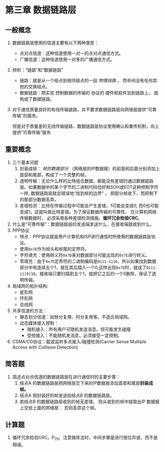 # 第三章 数据链路层

## 一般概念

1. 数据链路层使用的信道主要有以下两种类型：
    * 点对点信道：这种信道使用一对一的点对点通信方式。
    * 广播信道：这种信道使用一对多的广播通信方式。
1. 辨析：“链路”和“数据链路”
    * 链路：就是从一个结点到相邻结点的一段 *物理线路* ， 而中间没有任何其他的交换结点。
    * 数据链路：把实现 控制数据的传输的 协议的 硬件和软件加到链路上， 就构成了数据链路。
1. 对于通信质量良好的有线传输链路，并不要求数据链路层向网络层提供“可靠传输”的服务。

    但是对于质量差的无线传输链路，数据链路层协议使用确认和重传机制，向上提供“可靠传输”服务

## 重要概念

1. 三个基本问题
    1. 封装成帧： *帧的数据部分* （网络层的IP数据报）的前面和后面分别添加上首部和尾部，构成了一个完整的帧。
    1. 透明传输：无论什么样的比特组合数据，都能没有差错的通过数据链路层。如果数据中的某个字节的二进制代码恰好和SOH或EOT这种控制字符一样, 数据链路层就会错误地“找到帧的边界” ， 把部分帧收下，而把剩下的那部分数据丢弃。
    1. 差错检测：比特在传输过程中可能会产生差错，1可能会变成0, 而0也可能变成1。这就叫做比特差错。为了保证数据传输的可靠性， 在计算机网络传输数据时， 必须采用各种差错检测措施。**循环冗余检验CRC**。
1. 什么是“可靠传输”：数据链路层的发送端发送什么，在接收端就收到什么。
1. PPP协议
    * 特点：PPP协议就是用户计算机和ISP进行通信时所使用的数据链路层协议。
    * 使用`0x7E`作为帧头和帧尾的定界符。
    * 字符填充：使用转义符`0x7D`来对数据部分可能出现的`0x7E`进行转义。
    * 零填充：由于`0x7E`定界符的二进制编码是`0111-1110`，所以如果找到数据部分中有连续五个1，就在其后插入一个0,这样出现`0x7E`时，就成了`0111-11[0]10`。接收端只要扫描到五个1，就把它之后的一个0删除，保证了透明传输。
1. 局域网的拓扑结构:
    * 星形网
    * 环形网
    * 总线网
1. 共享信道的方法：
    * 静态划分信道：如频分复用、时分复用等。不适合局域网。
    * 动态媒体接入控制：
        * 随机接入：所有用户可随机发送消息，但可能发生碰撞
        * 受控接入：不能随机发消息，必须接受一定控制。
1. CSMA/CD协议：载波监听多点接入/碰撞检测(Carrier Sense Multiple Access with Collision Detection)

## 简答题

1. 简述点对点信道的数据链路层在进行通信时的主要步骤：
    1. 结点A 的数据链路层把网络层交下来的IP数据报添加首部和尾部**封装成帧。**
    1. 结点A 把封装好的帧发送给结点B 的数据链路层。
    1. 若结点B 的数据链路层收到的帧无差错， 则从收到的帧中提取出IP 数据报上交给上面的网络层： 否则丢弃这个帧。

## 计算题

1. 循环冗余检验CRC。P<sub>75</sub>。注意做除法时，中间步骤是进行按位异或，而不是相减。
